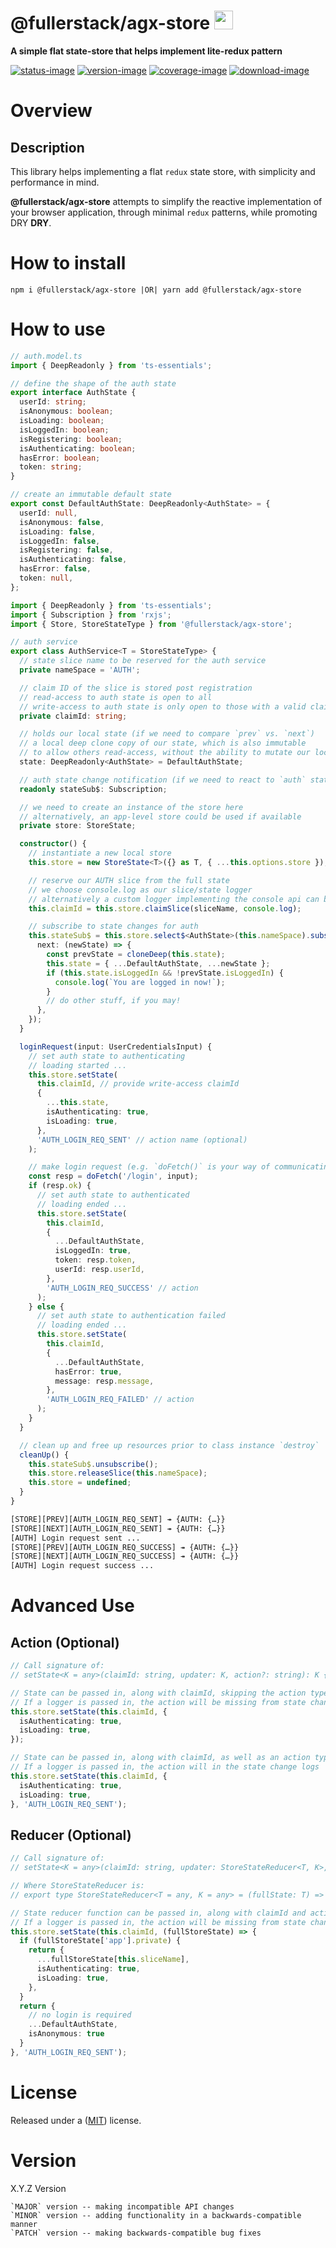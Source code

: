# @fullerstack/agx-store <img style="margin-bottom: -6px" width="30" src="../../libs/agx-assets/src/lib/images/tech/fullerstack-x250.png">

**A simple flat state-store that helps implement lite-redux pattern**

[![status-image]][status-link]
[![version-image]][version-link]
[![coverage-image]][coverage-link]
[![download-image]][download-link]

# Overview

## Description

This library helps implementing a flat `redux` state store, with simplicity and performance in mind.

**@fullerstack/agx-store** attempts to simplify the reactive implementation of your browser application, through minimal `redux` patterns, while promoting DRY **DRY**.

# How to install

    npm i @fullerstack/agx-store |OR| yarn add @fullerstack/agx-store

# How to use

```typescript
// auth.model.ts
import { DeepReadonly } from 'ts-essentials';

// define the shape of the auth state
export interface AuthState {
  userId: string;
  isAnonymous: boolean;
  isLoading: boolean;
  isLoggedIn: boolean;
  isRegistering: boolean;
  isAuthenticating: boolean;
  hasError: boolean;
  token: string;
}

// create an immutable default state
export const DefaultAuthState: DeepReadonly<AuthState> = {
  userId: null,
  isAnonymous: false,
  isLoading: false,
  isLoggedIn: false,
  isRegistering: false,
  isAuthenticating: false,
  hasError: false,
  token: null,
};
```

```typescript
import { DeepReadonly } from 'ts-essentials';
import { Subscription } from 'rxjs';
import { Store, StoreStateType } from '@fullerstack/agx-store';

// auth service
export class AuthService<T = StoreStateType> {
  // state slice name to be reserved for the auth service
  private nameSpace = 'AUTH';

  // claim ID of the slice is stored post registration
  // read-access to auth state is open to all
  // write-access to auth state is only open to those with a valid claimId
  private claimId: string;

  // holds our local state (if we need to compare `prev` vs. `next`)
  // a local deep clone copy of our state, which is also immutable
  // to allow others read-access, without the ability to mutate our local state
  state: DeepReadonly<AuthState> = DefaultAuthState;

  // auth state change notification (if we need to react to `auth` state changes)
  readonly stateSub$: Subscription;

  // we need to create an instance of the store here
  // alternatively, an app-level store could be used if available
  private store: StoreState;

  constructor() {
    // instantiate a new local store
    this.store = new StoreState<T>({} as T, { ...this.options.store });

    // reserve our AUTH slice from the full state
    // we choose console.log as our slice/state logger
    // alternatively a custom logger implementing the console api can be chosen
    this.claimId = this.store.claimSlice(sliceName, console.log);

    // subscribe to state changes for auth
    this.stateSub$ = this.store.select$<AuthState>(this.nameSpace).subscribe({
      next: (newState) => {
        const prevState = cloneDeep(this.state);
        this.state = { ...DefaultAuthState, ...newState };
        if (this.state.isLoggedIn && !prevState.isLoggedIn) {
          console.log(`You are logged in now!`);
        }
        // do other stuff, if you may!
      },
    });
  }

  loginRequest(input: UserCredentialsInput) {
    // set auth state to authenticating
    // loading started ...
    this.store.setState(
      this.claimId, // provide write-access claimId
      {
        ...this.state,
        isAuthenticating: true,
        isLoading: true,
      },
      'AUTH_LOGIN_REQ_SENT' // action name (optional)
    );

    // make login request (e.g. `doFetch()` is your way of communicating with your server)
    const resp = doFetch('/login', input);
    if (resp.ok) {
      // set auth state to authenticated
      // loading ended ...
      this.store.setState(
        this.claimId,
        {
          ...DefaultAuthState,
          isLoggedIn: true,
          token: resp.token,
          userId: resp.userId,
        },
        'AUTH_LOGIN_REQ_SUCCESS' // action
      );
    } else {
      // set auth state to authentication failed
      // loading ended ...
      this.store.setState(
        this.claimId,
        {
          ...DefaultAuthState,
          hasError: true,
          message: resp.message,
        },
        'AUTH_LOGIN_REQ_FAILED' // action
      );
    }
  }

  // clean up and free up resources prior to class instance `destroy`
  cleanUp() {
    this.stateSub$.unsubscribe();
    this.store.releaseSlice(this.nameSpace);
    this.store = undefined;
  }
}
```

```txt
[STORE][PREV][AUTH_LOGIN_REQ_SENT] ↠ {AUTH: {…}}
[STORE][NEXT][AUTH_LOGIN_REQ_SENT] ↠ {AUTH: {…}}
[AUTH] Login request sent ...
[STORE][PREV][AUTH_LOGIN_REQ_SUCCESS] ↠ {AUTH: {…}}
[STORE][NEXT][AUTH_LOGIN_REQ_SUCCESS] ↠ {AUTH: {…}}
[AUTH] Login request success ...
```

# Advanced Use

## Action (Optional)

```typescript
// Call signature of:
// setState<K = any>(claimId: string, updater: K, action?: string): K {}

// State can be passed in, along with claimId, skipping the action type
// If a logger is passed in, the action will be missing from state change logs
this.store.setState(this.claimId, {
  isAuthenticating: true,
  isLoading: true,
});

// State can be passed in, along with claimId, as well as an action type
// If a logger is passed in, the action will in the state change logs
this.store.setState(this.claimId, {
  isAuthenticating: true,
  isLoading: true,
}, 'AUTH_LOGIN_REQ_SENT');
```

## Reducer (Optional)

```typescript
// Call signature of:
// setState<K = any>(claimId: string, updater: StoreStateReducer<T, K>, action?: string): K;

// Where StoreStateReducer is:
// export type StoreStateReducer<T = any, K = any> = (fullState: T) => K;

// State reducer function can be passed in, along with claimId and action type
// If a logger is passed in, the action will be missing from state change logs
this.store.setState(this.claimId, (fullStoreState) => {
  if (fullStoreState['app'].private) {
    return {
      ...fullStoreState[this.sliceName],
      isAuthenticating: true,
      isLoading: true,
    },
  }
  return {
    // no login is required
    ...DefaultAuthState,
    isAnonymous: true
  }
}, 'AUTH_LOGIN_REQ_SENT');

```

# License

Released under a ([MIT](https://raw.githubusercontent.com/neekware/fullerstack/main/LICENSE)) license.

# Version

X.Y.Z Version

    `MAJOR` version -- making incompatible API changes
    `MINOR` version -- adding functionality in a backwards-compatible manner
    `PATCH` version -- making backwards-compatible bug fixes

[status-image]: https://github.com/neekware/fullerstack/actions/workflows/ci.yml/badge.svg
[status-link]: https://github.com/neekware/fullerstack/actions/workflows/ci.yml
[version-image]: https://img.shields.io/npm/v/@fullerstack/agx-store.svg
[version-link]: https://www.npmjs.com/package/@fullerstack/agx-store
[coverage-image]: https://coveralls.io/repos/neekware/fullerstack/badge.svg
[coverage-link]: https://coveralls.io/r/neekware/fullerstack
[download-image]: https://img.shields.io/npm/dm/@fullerstack/agx-store.svg
[download-link]: https://www.npmjs.com/package/@fullerstack/agx-store
